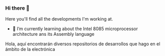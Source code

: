 ### Hi there 👋

Here you'll find all the developments I'm working at.

- 🌱 I’m currently learning about the Intel 8085 microprocessor architecture ans its Assembly language

Hola, aquí encontrarán diversos repositorios de desarrollos que hago en el ámbito de la electrónica

<!--
**tocache/tocache** is a ✨ _special_ ✨ repository because its `README.md` (this file) appears on your GitHub profile.

Here are some ideas to get you started:

- 🔭 I’m currently working on ...
- 🌱 I’m currently learning ...
- 👯 I’m looking to collaborate on ...
- 🤔 I’m looking for help with ...
- 💬 Ask me about ...
- 📫 How to reach me: ...
- 😄 Pronouns: ...
- ⚡ Fun fact: ...
-->
